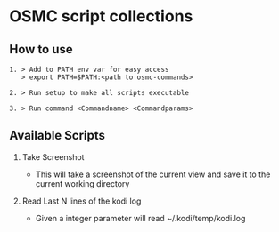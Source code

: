 # OSMC script collections

## How to use
    1. > Add to PATH env var for easy access
       > export PATH=$PATH:<path to osmc-commands>

    2. > Run setup to make all scripts executable

    3. > Run command <Commandname> <Commandparams>


## Available Scripts
 1. Take Screenshot
    * This will take a screenshot of the current view and save it to the current working directory

 2. Read Last N lines of the kodi log
    * Given a integer parameter will read ~/.kodi/temp/kodi.log
